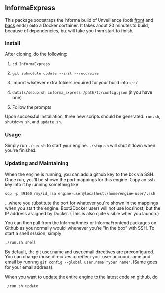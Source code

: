 ## InformaExpress

This package bootstraps the Informa build of Unveillance (both [front][c_f] and [back][c_a] ends) onto a Docker container.  It takes about 20 minutes to build, because of dependencies, but will take you from start to finish.

### Install

After cloning, do the following:

1.	`cd InformaExpress`
1.	`git submodule update --init --recursive`
1.	Import whatever extra folders required for your build into `src/`

1.	`dutils/setup.sh informa_express /path/to/config.json` (if you have one)
1.	Follow the prompts

Upon successful installation, three new scripts should be generated: `run.sh`, `shutdown.sh`, and `update.sh`.

### Usage

Simply run `./run.sh` to start your engine.  `./stop.sh` will shut it down when you're finished.

### Updating and Maintaining

When the engine is running, you can add a github key to the box via SSH.  Once run, you'll be shown the port mappings for this engine.  Copy an ssh key into it by running something like

	scp -p 49160 /my/id_rsa engine-user@localhost:/home/engine-user/.ssh

...where you substitute the port for whatever you're shown in the mappings when you start the engine.  Boot2Docker users will not use localhost, but the IP address assigned by Docker.  (This is also quite visible when you launch.)

You can then pull from the InformaAnnex or InformaFrontend packages on Github as you normally would, whenever you're "in the box" with SSH.  To start a shell session, simply

	./run.sh shell

By default, the git user.name and user.email directives are preconfigured.  You can change those directives to reflect your user account name and email by running `git config --global user.name "your name"`.  (Same goes for your email address).

When you want to update the entire engine to the latest code on github, do

	./run.sh update


[c_f]: https://github.com/harlo/InformaFrontend
[c_a]: https://github.com/harlo/InformaAnnex
